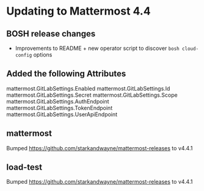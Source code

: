 # Updating to Mattermost 4.4

## BOSH release changes

* Improvements to README + new operator script to discover `bosh cloud-config` options

## Added the following Attributes

mattermost.GitLabSettings.Enabled
mattermost.GitLabSettings.Id
mattermost.GitLabSettings.Secret
mattermost.GitLabSettings.Scope
mattermost.GitLabSettings.AuthEndpoint
mattermost.GitLabSettings.TokenEndpoint
mattermost.GitLabSettings.UserApiEndpoint

## mattermost
Bumped https://github.com/starkandwayne/mattermost-releases to v4.4.1

## load-test
Bumped https://github.com/starkandwayne/mattermost-releases to v4.4.1
